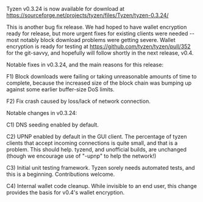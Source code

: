 Tyzen v0.3.24 is now available for download at
https://sourceforge.net/projects/tyzen/files/Tyzen/tyzen-0.3.24/

This is another bug fix release.  We had hoped to have wallet encryption ready for release, but more urgent fixes for existing clients were needed -- most notably block download problems were getting severe.  Wallet encryption is ready for testing at https://github.com/tyzen/tyzen/pull/352 for the git-savvy, and hopefully will follow shortly in the next release, v0.4.

Notable fixes in v0.3.24, and the main reasons for this release:

F1) Block downloads were failing or taking unreasonable amounts of time to complete, because the increased size of the block chain was bumping up against some earlier buffer-size DoS limits.

F2) Fix crash caused by loss/lack of network connection.

Notable changes in v0.3.24:

C1) DNS seeding enabled by default.

C2) UPNP enabled by default in the GUI client.  The percentage of tyzen clients that accept incoming connections is quite small, and that is a problem.  This should help.  tyzend, and unofficial builds, are unchanged (though we encourage use of "-upnp" to help the network!)

C3) Initial unit testing framework.  Tyzen sorely needs automated tests, and this is a beginning.  Contributions welcome.

C4) Internal wallet code cleanup.  While invisible to an end user, this change provides the basis for v0.4's wallet encryption.
